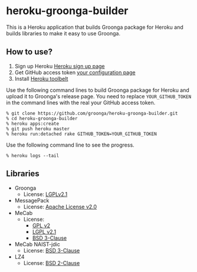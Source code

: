 # heroku-groonga-builder

This is a Heroku application that builds Groonga package for Heroku
and builds libraries to make it easy to use Groonga.

## How to use?

1. Sign up Heroku [Heroku sign up page](https://www.heroku.com)
2. Get GitHub access token [your configuration page](https://github.com/settings/applications)
3. Install [Heroku toolbelt](https://toolbelt.heroku.com)

Use the following command lines to build Groonga package for Heroku
and upload it to Groonga's release page. You need to replace
``YOUR_GITHUB_TOKEN`` in the command lines with the real your GitHub
access token.

    % git clone https://github.com/groonga/heroku-groonga-builder.git
    % cd heroku-groonga-builder
    % heroku apps:create
    % git push heroku master
    % heroku run:detached rake GITHUB_TOKEN=YOUR_GITHUB_TOKEN

Use the following command line to see the progress.

    % heroku logs --tail

## Libraries

* Groonga
  * License: [LGPLv2.1](http://opensource.org/licenses/lgpl-2.1.php)
* MessagePack
  * License: [Apache License v2.0](http://www.apache.org/licenses/LICENSE-2.0)
* MeCab
  * License:
    * [GPL v2](http://opensource.org/licenses/gpl-2.0.php)
    * [LGPL v2.1](http://opensource.org/licenses/lgpl-2.1.php)
    * [BSD 3-Clause](http://opensource.org/licenses/BSD-3-Clause)
* MeCab NAIST-jdic
  * License: [BSD 3-Clause](http://opensource.org/licenses/BSD-3-Clause)
* LZ4
  * License: [BSD 2-Clause](http://opensource.org/licenses/BSD-2-Clause)
